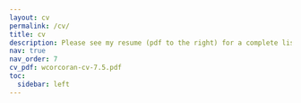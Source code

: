 ```yaml
---
layout: cv
permalink: /cv/
title: cv
description: Please see my resume (pdf to the right) for a complete list of experiences, projects, and skills!
nav: true
nav_order: 7
cv_pdf: wcorcoran-cv-7.5.pdf
toc:
  sidebar: left
---
```

